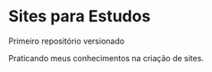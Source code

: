 # Sites para Estudos
 Primeiro repositório versionado
 
 Praticando meus conhecimentos na criação de sites.
